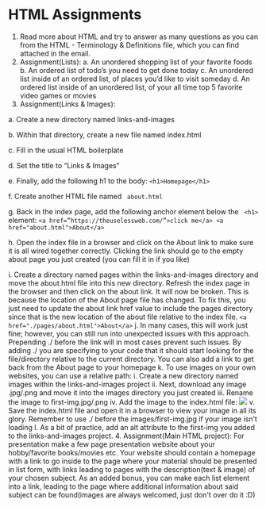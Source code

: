 # HTML Assignments
1. Read more about HTML and try to answer as many questions as you can from the
HTML - Terminology & Definitions file, which you can find attached in the email.
2. Assignment(Lists):
a. An unordered shopping list of your favorite foods
b. An ordered list of todo’s you need to get done today
c. An unordered list inside of an ordered list, of places you’d like to visit someday
d. An ordered list inside of an unordered list, of your all time top 5 favorite video
games or movies
3. Assignment(Links & Images):

 a. Create a new directory named links-and-images
 
 b. Within that directory, create a new file named index.html
 
 c. Fill in the usual HTML boilerplate
 
 d. Set the title to “Links & Images”
 
 e. Finally, add the following h1 to the body: `<h1>Homepage</h1>`
 
 f. Create another HTML file named ` about.html`
 
 g. Back in the index page, add the following anchor element below the ` <h1>`
            element: `<a href=”https://theuselessweb.com/”>click me</a>
                                        <a href="about.html">About</a>`
                                        
  h. Open the index file in a browser and click on the About link to make sure it is all
      wired together correctly. Clicking the link should go to the empty about page you
       just created (you can fill it in if you like)
       
  i. Create a directory named pages within the links-and-images directory and move
     the about.html file into this new directory. Refresh the index page in the browser
      and then click on the about link. It will now be broken. This is because the
      location of the About page file has changed. To fix this, you just need to update
      the about link href value to include the pages directory since that is the new
        location of the about file relative to the index file. `<a
        href="./pages/about.html">About</a>`
  j. In many cases, this will work just fine; however, you can still run into unexpected
     issues with this approach. Prepending ./ before the link will in most cases
     prevent such issues. By adding ./ you are specifying to your code that it should
     start looking for the file/directory relative to the current directory. You can also
        add a link to get back from the About page to your homepage
   k. To use images on your own websites, you can use a relative path:
i. Create a new directory named images within the links-and-images
project
ii. Next, download any image .jpg/.png and move it into the images
directory you just created
iii. Rename the image to first-img.jpg/.png
iv. Add the image to the index.html file:
<img src="images/first-img.jpg">
v. Save the index.html file and open it in a browser to view your image in all
its glory. Remember to use ./ before the images/first-img.jpg if your
image isn’t loading
l. As a bit of practice, add an alt attribute to the first-img you added to the
links-and-images project.
4. Assignment(Main HTML project): For presentation make a few page presentation
website about your hobby/favorite books/movies etc. Your website should contain a
homepage with a link to go inside to the page where your material should be presented
in list form, with links leading to pages with the description(text & image) of your chosen
subject. As an added bonus, you can make each list element into a link, leading to the
page where additional information about said subject can be found(images are always
welcomed, just don't over do it :D)
